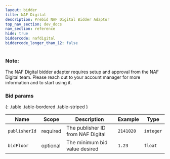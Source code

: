 ```yaml
---
layout: bidder
title: NAF Digital
description: Prebid NAF Digital Bidder Adaptor
top_nav_section: dev_docs
nav_section: reference
hide: true
biddercode: nafdigital
biddercode_longer_than_12: false
---
```


### Note:

The NAF Digital bidder adapter requires setup and approval from the NAF Digital team. Please reach out to your account manager for more information and to start using it.

### Bid params

{: .table .table-bordered .table-striped } 

| Name | Scope | Description | Example | Type |
| ---- | ----- | ----------- | ------- | ---- |
| `publisherId`       | required | The publisher ID from NAF Digital | `2141020` | `integer` |
| `bidFloor`    | optional | The minimum bid value desired      | `1.23`  | `float` |